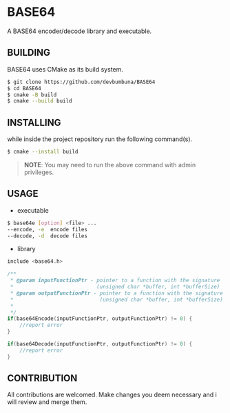# BASE64

A BASE64 encoder/decode library and executable.

## BUILDING
BASE64 uses CMake as its build system.

```bash
$ git clone https://github.com/devbumbuna/BASE64
$ cd BASE64
$ cmake -B build
$ cmake --build build
```
## INSTALLING
while inside the project repository run the following command(s).
```bash
$ cmake --install build
```
> **NOTE**: You may need to run the above command with admin privileges.

## USAGE

- executable
```bash
$ base64e [option] <file> ...
--encode, -e  encode files
--decode, -d  decode files
```

- library
```c
include <base64.h>

/**
 * @param inputFunctionPtr - pointer to a function with the signature
 *                           (unsigned char *buffer, int *bufferSize)
 * @param outputFunctionPtr - pointer to a function with the signature
 *                            (unsigned char *buffer, int *bufferSize)
 *
 */
if(base64Encode(inputFunctionPtr, outputFunctionPtr) != 0) {
    //report error
}

if(base64Decode(inputFunctionPtr, outputFunctionPtr) != 0) {
    //report error
}
```

## CONTRIBUTION
All contributions are welcomed. Make changes you deem necessary and i will review and merge them.
